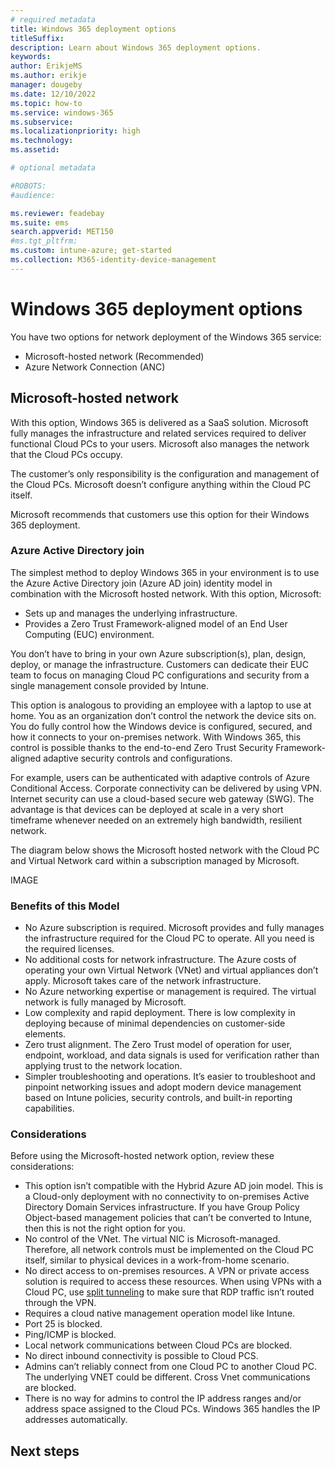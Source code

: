 ```yaml
---
# required metadata
title: Windows 365 deployment options
titleSuffix:
description: Learn about Windows 365 deployment options.
keywords:
author: ErikjeMS  
ms.author: erikje
manager: dougeby
ms.date: 12/10/2022
ms.topic: how-to
ms.service: windows-365
ms.subservice:
ms.localizationpriority: high
ms.technology:
ms.assetid: 

# optional metadata

#ROBOTS:
#audience:

ms.reviewer: feadebay
ms.suite: ems
search.appverid: MET150
#ms.tgt_pltfrm:
ms.custom: intune-azure; get-started
ms.collection: M365-identity-device-management
---
```


# Windows 365 deployment options

You have two options for network deployment of the Windows 365 service:

- Microsoft-hosted network (Recommended)
- Azure Network Connection (ANC)

## Microsoft-hosted network

With this option, Windows 365 is delivered as a SaaS solution. Microsoft fully manages the infrastructure and related services required to deliver functional Cloud PCs to your users. Microsoft also manages the network that the Cloud PCs occupy.

The customer’s only responsibility is the configuration and management of the Cloud PCs. Microsoft doesn’t configure anything within the Cloud PC itself.

Microsoft recommends that customers use this option for their Windows 365 deployment.

### Azure Active Directory join

The simplest method to deploy Windows 365 in your environment is to use the Azure Active Directory join (Azure AD join) identity model in combination with the Microsoft hosted network. With this option, Microsoft:

- Sets up and manages the underlying infrastructure.
- Provides a Zero Trust Framework-aligned model of an End User Computing (EUC) environment.

You don’t have to bring in your own Azure subscription(s), plan, design, deploy, or manage the infrastructure. Customers can dedicate their EUC team to focus on managing Cloud PC configurations and security from a single management console provided by Intune.

This option is analogous to providing an employee with a laptop to use at home. You as an organization don’t control the network the device sits on. You do fully control how the Windows device is configured, secured, and how it connects to your on-premises network. With Windows 365, this control is possible thanks to the end-to-end Zero Trust Security Framework-aligned adaptive security controls and configurations.

For example, users can be authenticated with adaptive controls of Azure Conditional Access. Corporate connectivity can be delivered by using VPN. Internet security can use a cloud-based secure web gateway (SWG). The advantage is that devices can be deployed at scale in a very short timeframe whenever needed on an extremely high bandwidth, resilient network.

The diagram below shows the Microsoft hosted network with the Cloud PC and Virtual Network card within a subscription managed by Microsoft.

IMAGE

### Benefits of this Model

- No Azure subscription is required. Microsoft provides and fully manages the infrastructure required for the Cloud PC to operate. All you need is the required licenses.
- No additional costs for network infrastructure. The Azure costs of operating your own Virtual Network (VNet) and virtual appliances don’t apply. Microsoft takes care of the network infrastructure.
- No Azure networking expertise or management is required. The virtual network is fully managed by Microsoft.
- Low complexity and rapid deployment. There is low complexity in deploying because of minimal dependencies on customer-side elements.
- Zero trust alignment. The Zero Trust model of operation for user, endpoint, workload, and data signals is used for verification rather than applying trust to the network location.
- Simpler troubleshooting and operations. It’s easier to troubleshoot and pinpoint networking issues and adopt modern device management based on Intune policies, security controls, and built-in reporting capabilities.

### Considerations

Before using the Microsoft-hosted network option, review these considerations:

- This option isn’t compatible with the Hybrid Azure AD join model. This is a Cloud-only deployment with no connectivity to on-premises Active Directory Domain Services infrastructure. If you have Group Policy Object-based management policies that can’t be converted to Intune, then this is not the right option for you.
- No control of the VNet. The virtual NIC is Microsoft-managed. Therefore, all network controls must be implemented on the Cloud PC itself, similar to physical devices in a work-from-home scenario.
- No direct access to on-premises resources. A VPN or private access solution is required to access these resources. When using VPNs with a Cloud PC, use [split tunneling]( https://techcommunity.microsoft.com/t5/windows-365/optimizing-rdp-connectivity-for-windows-365/m-p/3554327) to make sure that RDP traffic isn’t routed through the VPN.
- Requires a cloud native management operation model like Intune.
- Port 25 is blocked.
- Ping/ICMP is blocked.
- Local network communications between Cloud PCs are blocked.
- No direct inbound connectivity is possible to Cloud PCS.
- Admins can’t reliably connect from one Cloud PC to another Cloud PC. The underlying VNET could be different. Cross Vnet communications are blocked.
- There is no way for admins to control the IP address ranges and/or address space assigned to the Cloud PCs. Windows 365 handles the IP addresses automatically.

<!-- ########################## -->
## Next steps


